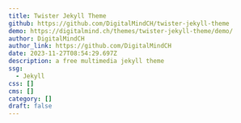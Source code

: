 ```yaml
---
title: Twister Jekyll Theme
github: https://github.com/DigitalMindCH/twister-jekyll-theme
demo: https://digitalmind.ch/themes/twister-jekyll-theme/demo/
author: DigitalMindCH
author_link: https://github.com/DigitalMindCH
date: 2023-11-27T08:54:29.697Z
description: a free multimedia jekyll theme
ssg:
  - Jekyll
css: []
cms: []
category: []
draft: false
---
```

